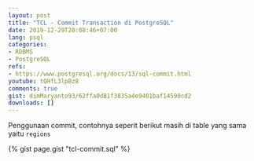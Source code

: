 ```yaml
---
layout: post
title: "TCL - Commit Transaction di PostgreSQL"
date: 2019-12-29T20:08:46+07:00
lang: psql
categories:
- RDBMS
- PostgreSQL
refs: 
- https://www.postgresql.org/docs/13/sql-commit.html
youtube: tQHfL3lpBz8
comments: true
gist: dimMaryanto93/62ffa0d81f3835a4e9401baf14590cd2
downloads: []
---
```


Penggunaan commit, contohnya seperit berikut masih di table yang sama yaitu `regions`

{% gist page.gist "tcl-commit.sql" %}
